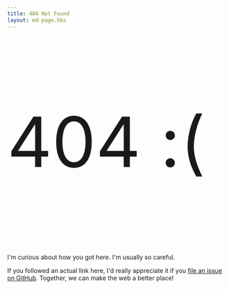 ```yaml
---
title: 404 Not Found
layout: md-page.hbs
---
```


<p style="font-size: 10rem;">404 :(</p>

<p class="lead">I'm curious about how you got here. I'm usually so careful.</p>

If you followed an actual link here, I'd really appreciate it if you [file an issue on GitHub](https://github.com/doingweb/chrisdoingweb.com/issues). Together, we can make the web a better place!
